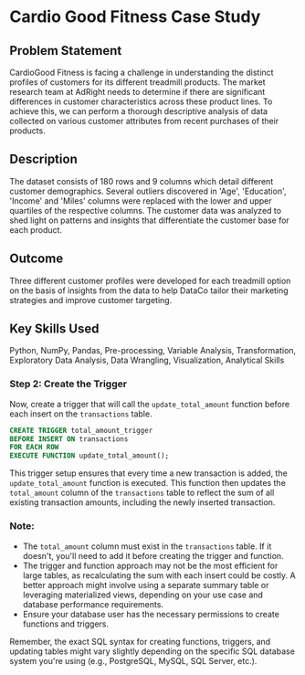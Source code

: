# Cardio Good Fitness Case Study

## Problem Statement
CardioGood Fitness is facing a challenge in understanding the distinct profiles of customers for its different treadmill products. The market research team at AdRight needs to determine if there are significant differences in customer characteristics across these product lines. To achieve this, we can perform a thorough descriptive analysis of data collected on various customer attributes from recent purchases of their products.

## Description
The dataset consists of 180 rows and 9 columns which detail different customer demographics. Several outliers discovered in 'Age', 'Education', 'Income' and 'Miles' columns were replaced with the lower and upper quartiles of the respective columns. The customer data was analyzed to shed light on patterns and insights that differentiate the customer base for each product.

## Outcome
Three different customer profiles were developed for each treadmill option on the basis of insights from the data to help DataCo tailor their marketing strategies and improve customer targeting.

## Key Skills Used
Python, NumPy, Pandas, Pre-processing, Variable Analysis, Transformation, Exploratory Data Analysis, Data Wrangling, Visualization, Analytical Skills



### Step 2: Create the Trigger

Now, create a trigger that will call the `update_total_amount` function before each insert on the `transactions` table.

```sql
CREATE TRIGGER total_amount_trigger
BEFORE INSERT ON transactions
FOR EACH ROW
EXECUTE FUNCTION update_total_amount();
```

This trigger setup ensures that every time a new transaction is added, the `update_total_amount` function is executed. This function then updates the `total_amount` column of the `transactions` table to reflect the sum of all existing transaction amounts, including the newly inserted transaction.

### Note:

- The `total_amount` column must exist in the `transactions` table. If it doesn't, you'll need to add it before creating the trigger and function.
- The trigger and function approach may not be the most efficient for large tables, as recalculating the sum with each insert could be costly. A better approach might involve using a separate summary table or leveraging materialized views, depending on your use case and database performance requirements.
- Ensure your database user has the necessary permissions to create functions and triggers.

Remember, the exact SQL syntax for creating functions, triggers, and updating tables might vary slightly depending on the specific SQL database system you're using (e.g., PostgreSQL, MySQL, SQL Server, etc.).
